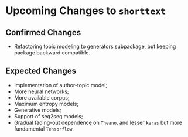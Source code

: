 Upcoming Changes to `shorttext`
===============================

Confirmed Changes
-----------------

* Refactoring topic modeling to generators subpackage, but keeping package backward compatible.

Expected Changes
----------------

* Implementation of author-topic model;
* More neural networks;
* More available corpus;
* Maximum entropy models;
* Generative models;
* Support of seq2seq models;
* Gradual fading-out dependence on `Theano`, and lesser `keras` but more fundamental `Tensorflow`.